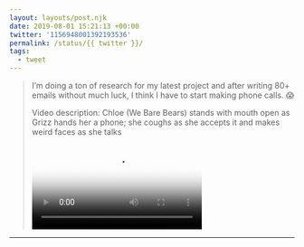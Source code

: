```yaml
---
layout: layouts/post.njk
date: 2019-08-01 15:21:13 +00:00
twitter: '1156948001392193536'
permalink: /status/{{ twitter }}/
tags: 
  - tweet
---
```


> I’m doing a ton of research for my latest project and after writing 80+ emails without much luck, I think I have to start making phone calls. 😱 
> 
> <p class="sr-only">Video description: Chloe (We Bare Bears) stands with mouth open as Grizz hands her a phone; she coughs as she accepts it and makes weird faces as she talks</p>
> 
> <video controls loop preload="metadata" poster="/img/EA5ODZKU8AEUd-_.jpg"><source src="/img/1156948001392193536-EA5ODZKU8AEUd-_.mp4">Your browser does not support the video tag.</video>

---
